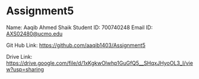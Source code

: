 # Assignment5

Name: Aaqib Ahmed Shaik
Student ID: 700740248
Email ID: AXS02480@ucmo.edu


Git Hub Link: https://github.com/aaqib1403/Assignment5

Drive Link: https://drive.google.com/file/d/1xKgkwOlwhp1GuGfQ5__SHqxJHyoOL3_I/view?usp=sharing

